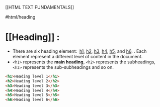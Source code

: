 [[HTML TEXT FUNDAMENTALS]]

#html/heading
# [[Heading]] : 
 - There are six heading element:  [h1](https://developer.mozilla.org/en-US/docs/Web/HTML/Element/Heading_Elements), [h2](https://developer.mozilla.org/en-US/docs/Web/HTML/Element/Heading_Elements), [h3](https://developer.mozilla.org/en-US/docs/Web/HTML/Element/Heading_Elements), [h4](https://developer.mozilla.org/en-US/docs/Web/HTML/Element/Heading_Elements), [h5](https://developer.mozilla.org/en-US/docs/Web/HTML/Element/Heading_Elements), and [h6](https://developer.mozilla.org/en-US/docs/Web/HTML/Element/Heading_Elements). . Each element represent a different level of content in the document.
- `<h1>` represents the **main heading**, `<h2>` represents the subheadings, `<h3>` represents the sub-subheadings and so on.
```html
<h1>Heading level 1</h1>
<h2>Heading level 2</h2>
<h3>Heading level 3</h3>
<h4>Heading level 4</h4>
<h5>Heading level 5</h5>
<h6>Heading level 6</h6>
```